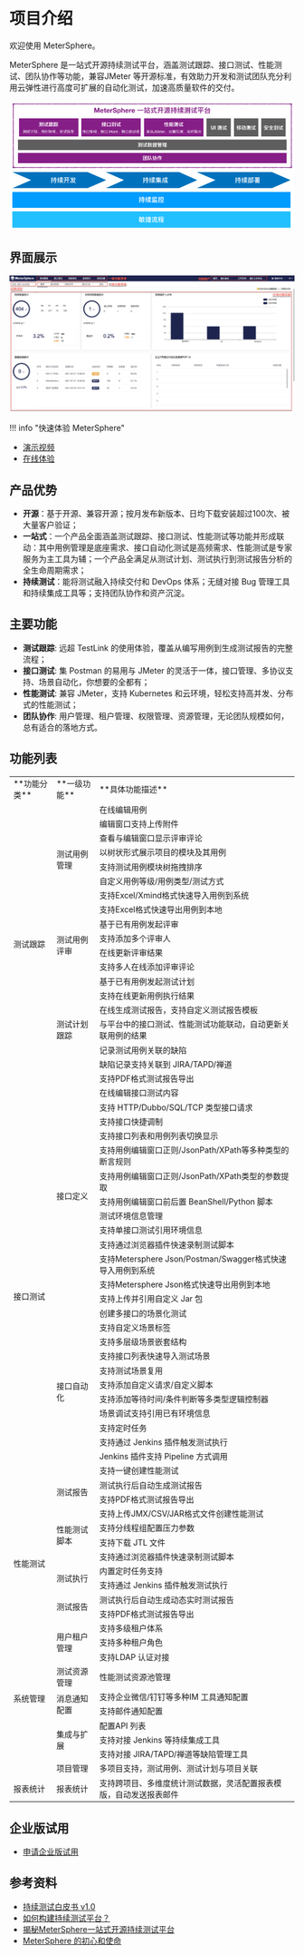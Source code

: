 # 项目介绍

欢迎使用 MeterSphere。

MeterSphere 是一站式开源持续测试平台，涵盖测试跟踪、接口测试、性能测试、团队协作等功能，兼容JMeter 等开源标准，有效助力开发和测试团队充分利用云弹性进行高度可扩展的自动化测试，加速高质量软件的交付。

![!产品定位](./img/产品定位.png)

## 界面展示

![!界面展示](./img/ui.png)

!!! info "快速体验 MeterSphere"
-    [演示视频](https://www.bilibili.com/video/BV1yp4y1p72C/)
-    [在线体验](https://jinshuju.net/f/WuI6IO)

## 产品优势

-   **开源**：基于开源、兼容开源；按月发布新版本、日均下载安装超过100次、被大量客户验证；
-   **一站式**：一个产品全面涵盖测试跟踪、接口测试、性能测试等功能并形成联动：其中用例管理是底座需求、接口自动化测试是高频需求、性能测试是专家服务为主工具为辅；一个产品全满足从测试计划、测试执行到测试报告分析的全生命周期需求；
-   **持续测试**：能将测试融入持续交付和 DevOps 体系；无缝对接 Bug 管理工具和持续集成工具等；支持团队协作和资产沉淀。

## 主要功能

<!-- 添加截图 -->
-   **测试跟踪**: 远超 TestLink 的使用体验，覆盖从编写用例到生成测试报告的完整流程；
-   **接口测试**: 集 Postman 的易用与 JMeter 的灵活于一体，接口管理、多协议支持、场景自动化，你想要的全都有；
-   **性能测试**: 兼容 JMeter，支持 Kubernetes 和云环境，轻松支持高并发、分布式的性能测试；
-   **团队协作**: 用户管理、租户管理、权限管理、资源管理，无论团队规模如何，总有适合的落地方式。

## 功能列表

  <table> 
   <tr>
    <td>**功能分类**</td>
    <td>**一级功能**</td>
    <td>**具体功能描述**</td>
   </tr>
   <tr>
    <td rowspan="19">测试跟踪</td>
    <td rowspan="8">测试用例管理</td>
    <td>在线编辑用例</td>
   </tr>
   <tr>
    <td>编辑窗口支持上传附件</td>
   </tr>
   <tr>
    <td>查看与编辑窗口显示评审评论</td>
   </tr>
   <tr>
    <td>以树状形式展示项目的模块及其用例</td>
   </tr>
   <tr>
    <td>支持测试用例模块树拖拽排序</td>
   </tr>
   <tr>
    <td>自定义用例等级/用例类型/测试方式</td>
   </tr>
   <tr>
    <td>支持Excel/Xmind格式快速导入用例到系统</td>
   </tr>
   <tr>
    <td>支持Excel格式快速导出用例到本地</td>
   </tr>
   <tr>
    <td rowspan="4">测试用例评审</td>
    <td>基于已有用例发起评审</td>
   </tr>
   <tr>
    <td>支持添加多个评审人</td>
   </tr>
   <tr>
    <td>在线更新评审结果</td>
   </tr>
   <tr>
    <td>支持多人在线添加评审评论</td>
   </tr>
   <tr>
    <td rowspan="7">测试计划跟踪</td>
    <td>基于已有用例发起测试计划</td>
   </tr>
   <tr>
    <td>支持在线更新用例执行结果</td>
   </tr>
   <tr>
    <td>在线生成测试报告，支持自定义测试报告模板</td>
   </tr>
   <tr>
    <td>与平台中的接口测试、性能测试功能联动，自动更新关联用例的结果</td>
   </tr>
   <tr>
    <td>记录测试用例关联的缺陷</td>
   </tr>
   <tr>
    <td>缺陷记录支持关联到 JIRA/TAPD/禅道</td>
   </tr>
   <tr>
    <td>支持PDF格式测试报告导出</td>
   </tr>
   <tr>
    <td rowspan="27">接口测试</td>
    <td rowspan="13">接口定义</td>
    <td>在线编辑接口测试内容</td>
   </tr>
   <tr>
    <td>支持 HTTP/Dubbo/SQL/TCP 类型接口请求</td>
   </tr>
   <tr>
    <td>支持接口快捷调制</td>
   </tr>
   <tr>
    <td>支持接口列表和用例列表切换显示</td>
   </tr>
   <tr>
    <td>支持用例编辑窗口正则/JsonPath/XPath等多种类型的断言规则</td>
   </tr>
   <tr>
    <td>支持用例编辑窗口正则/JsonPath/XPath类型的参数提取</td>
   </tr>
   <tr>
    <td>支持用例编辑窗口前后置 BeanShell/Python 脚本</td>
   </tr>
   <tr>
    <td>测试环境信息管理</td>
   </tr>
   <tr>
    <td>支持单接口测试引用环境信息</td>
   </tr>
   <tr>
    <td>支持通过浏览器插件快速录制测试脚本</td>
   </tr>
   <tr>
    <td>支持Metersphere Json/Postman/Swagger格式快速导入用例到系统</td>
   </tr>
   <tr>
    <td>支持Metersphere Json格式快速导出用例到本地</td>
   </tr>
   <tr>
    <td>支持上传并引用自定义 Jar 包</td>
   </tr>
   <tr>
    <td rowspan="12">接口自动化</td>
    <td>创建多接口的场景化测试</td>
   </tr>
   <tr>
    <td>支持自定义场景标签</td>
   </tr>
   <tr>
    <td>支持多层级场景嵌套结构</td>
   </tr>
   <tr>
    <td>支持接口列表快速导入测试场景</td>
   </tr>
   <tr>
    <td>支持测试场景复用</td>
   </tr>
   <tr>
    <td>支持添加自定义请求/自定义脚本</td>
   </tr>
   <tr>
    <td>支持添加等待时间/条件判断等多类型逻辑控制器</td>
   </tr>
   <tr>
    <td>场景调试支持引用已有环境信息</td>
   </tr>
   <tr>
    <td>支持定时任务</td>
   </tr>
   <tr>
    <td>支持通过 Jenkins 插件触发测试执行</td>
   </tr>
   <tr>
    <td>Jenkins 插件支持 Pipeline 方式调用</td>
   </tr>
   <tr>
    <td>支持一键创建性能测试</td>
   </tr>
   <tr>
    <td rowspan="2">测试报告</td>
    <td>测试执行后自动生成测试报告</td>
   </tr>
   <tr>
    <td>支持PDF格式测试报告导出</td>
   </tr>
   <tr>
    <td rowspan="8">性能测试</td>
    <td rowspan="4">性能测试脚本</td>
    <td>支持上传JMX/CSV/JAR格式文件创建性能测试</td>
   </tr>
   <tr>
    <td>支持分线程组配置压力参数</td>
   </tr>
   <tr>
    <td>支持下载 JTL 文件</td>
   </tr>
   <tr>
    <td>支持通过浏览器插件快速录制测试脚本</td>
   </tr>
   <tr>
    <td rowspan="2">测试执行</td>
    <td>内置定时任务支持</td>
   </tr>
   <tr>
    <td>支持通过 Jenkins 插件触发测试执行</td>
   </tr>
   <tr>
    <td rowspan="2">测试报告</td>
    <td>测试执行后自动生成动态实时测试报告</td>
   </tr>
   <tr>
    <td>支持PDF格式测试报告导出</td>
   </tr>
   <tr>
    <td rowspan="10">系统管理</td>
    <td rowspan="3">用户租户管理</td>
    <td>支持多级租户体系</td>
   </tr>
   <tr>
    <td>支持多种租户角色</td>
   </tr>
   <tr>
    <td>支持LDAP 认证对接</td>
   </tr>
   <tr>
    <td>测试资源管理</td>
    <td>性能测试资源池管理</td>
   </tr>
   <tr>
    <td rowspan="2">消息通知配置</td>
    <td>支持企业微信/钉钉等多种IM 工具通知配置</td>
   </tr>
   <tr>
    <td>支持邮件通知配置</td>
   </tr>
   <tr>
    <td rowspan="3">集成与扩展</td>
    <td>配置API 列表</td>
   </tr>
   <tr>
    <td>支持对接 Jenkins 等持续集成工具</td>
   </tr>
   <tr>
    <td>支持对接 JIRA/TAPD/禅道等缺陷管理工具</td>
   </tr>
   <tr>
    <td>项目管理</td>
    <td>多项目支持，测试用例、测试计划与项目关联</td>
   </tr>
   <tr>
    <td>报表统计</td>
    <td>报表统计</td>
    <td>支持跨项目、多维度统计测试数据，灵活配置报表模版，自动发送报表邮件</td>
   </tr>
  </table>

## 企业版试用

- [申请企业版试用](https://jinshuju.net/f/CzzAOe)

## 参考资料

- [持续测试白皮书 v1.0](https://jinshuju.net/f/KqFUhq)
- [如何构建持续测试平台？](https://metersphere.io/download/how_to_build_a_continous_platform-202101.pdf)
- [揭秘MeterSphere一站式开源持续测试平台](https://live.vhall.com/725359622)
- [MeterSphere 的初心和使命](https://mp.weixin.qq.com/s/DpCt3BNgBTlV3sJ5qtPmZw)
